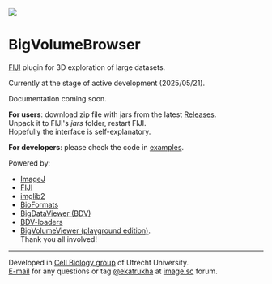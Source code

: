 [![](https://github.com/UU-cellbiology/bigvolumebrowser/actions/workflows/build.yml/badge.svg)](https://github.com/UU-cellbiology/bigvolumebrowser/actions/workflows/build.yml)

# BigVolumeBrowser

[FIJI](https://fiji.sc) plugin for 3D exploration of large datasets.

Currently at the stage of active development (2025/05/21).

Documentation coming soon.

**For users**: download zip file with jars from the latest [Releases](https://github.com/UU-cellbiology/bigvolumebrowser/releases).   
Unpack it to FIJI's *jars* folder, restart FIJI.   
Hopefully the interface is self-explanatory.

**For developers**: please check the code in [examples](https://github.com/UU-cellbiology/bigvolumebrowser/tree/main/src/test/java/bvb/examples).


Powered by:   
- [ImageJ](https://github.com/imagej) 
- [FIJI](https://fiji.sc/) 
- [imglib2](https://github.com/imglib/imglib2) 
- [BioFormats](https://github.com/ome/bioformats) 
- [BigDataViewer (BDV)](https://github.com/bigdataviewer) 
- [BDV-loaders](https://github.com/BIOP/bigdataviewer-image-loaders) 
- [BigVolumeViewer (playground edition)](https://github.com/UU-cellbiology/bvv-playground).   
Thank you all involved!

----------

Developed in [Cell Biology group](http://cellbiology.science.uu.nl) of Utrecht University.  
<a href="mailto:katpyxa@gmail.com">E-mail</a> for any questions or tag <a href="https://forum.image.sc/u/ekatrukha/summary">@ekatrukha</a> at <a href="https://forum.image.sc/">image.sc</a> forum.
